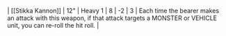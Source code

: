 | [[Stikka Kannon]] | 12"   | Heavy 1 | 8   | -2  | 3   | Each time the bearer makes an attack with this weapon, if that attack targets a MONSTER or VEHICLE unit, you can re-roll the hit roll. |